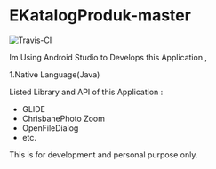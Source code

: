 # EKatalogProduk-master

<img src="https://travis-ci.org/Maxxoto/EKatalogProduk-master.svg?branch=master" alt="Travis-CI">

Im Using Android Studio to Develops this Application , 

1.Native Language(Java)

Listed Library and API of this Application :

- GLIDE <br>
- ChrisbanePhoto Zoom <br>
- OpenFileDialog <br>
- etc.<br>

<span> This is for development and personal purpose only. </span>
